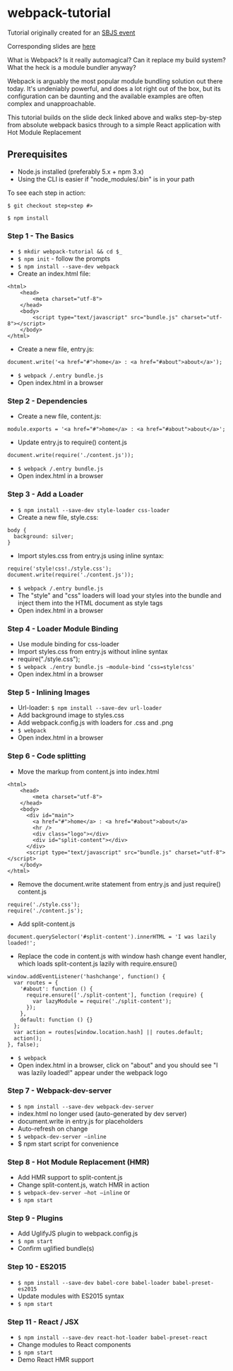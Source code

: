 # webpack-tutorial
Tutorial originally created for an [SBJS event](http://www.meetup.com/sbjavascript/events/229239289/)

Corresponding slides are [here](https://docs.google.com/presentation/d/1qHeoAXfspiPh9236sGst7WfDH5dqTMvXsE0Kr_SLyeU/edit?usp=sharing)

What is Webpack? Is it really automagical? Can it replace my build system? What the heck is a module bundler anyway?

Webpack is arguably the most popular module bundling solution out there today. It's undeniably powerful, and does a lot right out of the box, but its configuration can be daunting and the available examples are often complex and unapproachable.

This tutorial builds on the slide deck linked above and walks step-by-step from absolute webpack basics through to a simple React application with Hot Module Replacement

## Prerequisites
* Node.js installed (preferably 5.x + npm 3.x)
* Using the CLI is easier if "node_modules/.bin" is in your path

To see each step in action:

`$ git checkout step<step #>`

`$ npm install`

### Step 1 - The Basics
* `$ mkdir webpack-tutorial && cd $_`
* `$ npm init` - follow the prompts
* `$ npm install --save-dev webpack`
* Create an index.html file:
```
<html>
    <head>
        <meta charset="utf-8">
    </head>
    <body>
        <script type="text/javascript" src="bundle.js" charset="utf-8"></script>
    </body>
</html>
```
* Create a new file, entry.js:
```
document.write('<a href="#">home</a> : <a href="#about">about</a>');
```
* `$ webpack /.entry bundle.js`
* Open index.html in a browser

### Step 2 - Dependencies
* Create a new file, content.js:
```
module.exports = '<a href="#">home</a> : <a href="#about">about</a>';
```
* Update entry.js to require() content.js
```
document.write(require('./content.js'));
```
* `$ webpack /.entry bundle.js`
* Open index.html in a browser

### Step 3 - Add a Loader
* `$ npm install --save-dev style-loader css-loader`
* Create a new file, style.css:
```
body {
  background: silver;
}
```
* Import styles.css from entry.js using inline syntax:
```
require('style!css!./style.css');
document.write(require('./content.js'));
```
* `$ webpack /.entry bundle.js`
* The "style" and "css" loaders will load your styles into the bundle and inject them into the HTML document as style tags
* Open index.html in a browser

### Step 4 - Loader Module Binding
* Use module binding for css-loader
* Import styles.css from entry.js without inline syntax
 * require("./style.css");
* `$ webpack ./entry bundle.js —module-bind ‘css=style!css'`
* Open index.html in a browser

### Step 5 - Inlining Images
* Url-loader: `$ npm install --save-dev url-loader`
* Add background image to styles.css
* Add webpack.config.js with loaders for .css and .png
* `$ webpack`
* Open index.html in a browser

### Step 6 - Code splitting
* Move the markup from content.js into index.html
```
<html>
    <head>
        <meta charset="utf-8">
    </head>
    <body>
      <div id="main">
        <a href="#">home</a> : <a href="#about">about</a>
        <hr />
        <div class="logo"></div>
        <div id="split-content"></div>
      </div>
      <script type="text/javascript" src="bundle.js" charset="utf-8"></script>
    </body>
</html>

```
* Remove the document.write statement from entry.js and just require() content.js
```
require('./style.css');
require('./content.js');
```
* Add split-content.js
```
document.querySelector('#split-content').innerHTML = 'I was lazily loaded!';
```
* Replace the code in content.js with window hash change event handler, which loads split-content.js lazily with require.ensure()
```
window.addEventListener('hashchange', function() {
  var routes = {
    '#about': function () {
      require.ensure(['./split-content'], function (require) {
        var lazyModule = require('./split-content');
      });
    },
    default: function () {}
  };
  var action = routes[window.location.hash] || routes.default;
  action();
}, false);
```
* `$ webpack`
* Open index.html in a browser, click on "about" and you should see "I was lazily loaded!" appear under the webpack logo

### Step 7 - Webpack-dev-server
* `$ npm install --save-dev webpack-dev-server`
* index.html no longer used (auto-generated by dev server)
* document.write in entry.js for placeholders
* Auto-refresh on change
* `$ webpack-dev-server —inline`
* $ npm start script for convenience

### Step 8 - Hot Module Replacement (HMR)
* Add HMR support to split-content.js
* Change split-content.js, watch HMR in action
* `$ webpack-dev-server —hot —inline` or
* `$ npm start`

### Step 9 - Plugins
* Add UglifyJS plugin to webpack.config.js
* `$ npm start`
* Confirm uglified bundle(s)

### Step 10 - ES2015
* `$ npm install --save-dev babel-core babel-loader babel-preset-es2015`
* Update modules with ES2015 syntax
* `$ npm start`

### Step 11 - React / JSX
* `$ npm install --save-dev react-hot-loader babel-preset-react`
* Change modules to React components
* `$ npm start`
* Demo React HMR support
